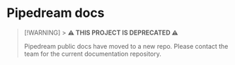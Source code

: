 # Pipedream docs

> [!WARNING] > **⚠️ THIS PROJECT IS DEPRECATED ⚠️**
>
> Pipedream public docs have moved to a new repo. Please contact the team for the current documentation repository.
